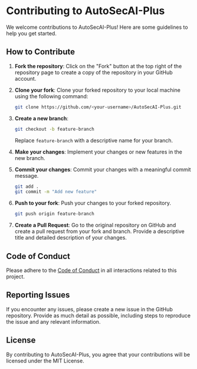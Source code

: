 # Contributing to AutoSecAI-Plus

We welcome contributions to AutoSecAI-Plus! Here are some guidelines to help you get started.

## How to Contribute

1. **Fork the repository**: Click on the "Fork" button at the top right of the repository page to create a copy of the repository in your GitHub account.

2. **Clone your fork**: Clone your forked repository to your local machine using the following command:
    ```bash
    git clone https://github.com/<your-username>/AutoSecAI-Plus.git
    ```

3. **Create a new branch**: 
    ```bash
    git checkout -b feature-branch
    ```
    Replace `feature-branch` with a descriptive name for your branch.

4. **Make your changes**: Implement your changes or new features in the new branch.

5. **Commit your changes**: Commit your changes with a meaningful commit message.
    ```bash
    git add .
    git commit -m "Add new feature"
    ```

6. **Push to your fork**: Push your changes to your forked repository.
    ```bash
    git push origin feature-branch
    ```

7. **Create a Pull Request**: Go to the original repository on GitHub and create a pull request from your fork and branch. Provide a descriptive title and detailed description of your changes.

## Code of Conduct

Please adhere to the [Code of Conduct](code_of_conduct.md) in all interactions related to this project.

## Reporting Issues

If you encounter any issues, please create a new issue in the GitHub repository. Provide as much detail as possible, including steps to reproduce the issue and any relevant information.

## License

By contributing to AutoSecAI-Plus, you agree that your contributions will be licensed under the MIT License.